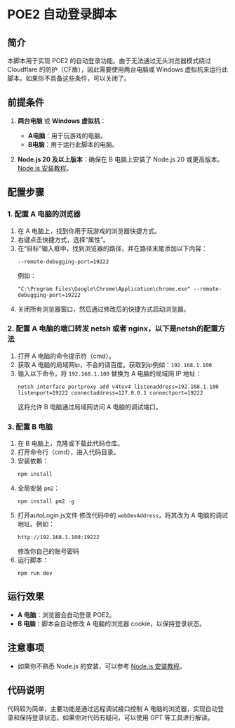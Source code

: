 # POE2 自动登录脚本

## 简介

本脚本用于实现 POE2 的自动登录功能。由于无法通过无头浏览器模式绕过 Cloudflare 的防护（CF盾），因此需要使用两台电脑或 Windows 虚拟机来运行此脚本。如果你不具备这些条件，可以关闭了。

## 前提条件

1. **两台电脑** 或 **Windows 虚拟机**：
   - **A电脑**：用于玩游戏的电脑。
   - **B电脑**：用于运行此脚本的电脑。

2. **Node.js 20 及以上版本**：确保在 B 电脑上安装了 Node.js 20 或更高版本。[Node.js 安装教程](https://blog.csdn.net/m0_70470601/article/details/141436283)。

## 配置步骤

### 1. 配置 A 电脑的浏览器

1. 在 A 电脑上，找到你用于玩游戏的浏览器快捷方式。
2. 右键点击快捷方式，选择“属性”。
3. 在“目标”输入框中，找到浏览器的路径，并在路径末尾添加以下内容：
   ```
   --remote-debugging-port=19222
   ```
   例如：
   ```
   "C:\Program Files\Google\Chrome\Application\chrome.exe" --remote-debugging-port=19222
   ```
4. 关闭所有浏览器窗口，然后通过修改后的快捷方式启动浏览器。

### 2. 配置 A 电脑的端口转发 netsh 或者 nginx，以下是netsh的配置方法

1. 打开 A 电脑的命令提示符（cmd）。
2. 获取 A 电脑的局域网ip，不会的请百度。获取到ip例如：`192.168.1.100`
2. 输入以下命令，将 `192.168.1.100` 替换为 A 电脑的局域网 IP 地址：
   ```
   netsh interface portproxy add v4tov4 listenaddress=192.168.1.100 listenport=19222 connectaddress=127.0.0.1 connectport=19222
   ```
   这将允许 B 电脑通过局域网访问 A 电脑的调试端口。

### 3. 配置 B 电脑

1. 在 B 电脑上，克隆或下载此代码仓库。
2. 打开命令行（cmd），进入代码目录。
3. 安装依赖：
   ```
   npm install
   ```
4. 全局安装 `pm2`：
   ```
   npm install pm2 -g
   ```
5. 打开autoLogin.js文件 修改代码中的 `webDevAddress`，将其改为 A 电脑的调试地址。例如：
   ```
   http://192.168.1.100:19222
   ```
   修改你自己的账号密码
6. 运行脚本：
   ```
   npm run dev
   ```

## 运行效果

- **A 电脑**：浏览器会自动登录 POE2。
- **B 电脑**：脚本会自动修改 A 电脑的浏览器 cookie，以保持登录状态。

## 注意事项

- 如果你不熟悉 Node.js 的安装，可以参考 [Node.js 安装教程](https://blog.csdn.net/m0_70470601/article/details/141436283)。

## 代码说明

代码较为简单，主要功能是通过远程调试接口控制 A 电脑的浏览器，实现自动登录和保持登录状态。如果你对代码有疑问，可以使用 GPT 等工具进行解读。
